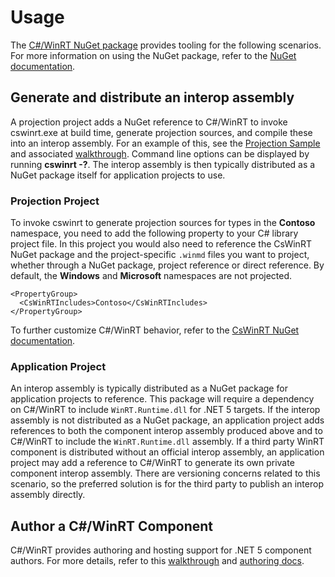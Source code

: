 # Usage

The [C#/WinRT NuGet package](https://www.nuget.org/packages/Microsoft.Windows.CsWinRT/) provides tooling for the following scenarios. For more information on using the NuGet package, refer to the [NuGet documentation](../nuget/readme.md).

## Generate and distribute an interop assembly

A projection project adds a NuGet reference to C#/WinRT to invoke cswinrt.exe at build time, generate projection sources, and compile these into an interop assembly. For an example of this, see the [Projection Sample](https://github.com/microsoft/CsWinRT/tree/master/src/Samples/Net5ProjectionSample) and associated [walkthrough](https://docs.microsoft.com/windows/uwp/csharp-winrt/net-projection-from-cppwinrt-component). Command line options can be displayed by running **cswinrt -?**.  The interop assembly is then typically distributed as a NuGet package itself for application projects to use.

### Projection Project 

To invoke cswinrt to generate projection sources for types in the **Contoso** namespace, you need to add the following property to your C# library project file. In this project you would also need to reference the CsWinRT NuGet package and the project-specific `.winmd` files you want to project, whether through a NuGet package, project reference or direct reference. By default, the **Windows** and **Microsoft** namespaces are not projected.

```  
<PropertyGroup>
  <CsWinRTIncludes>Contoso</CsWinRTIncludes>
</PropertyGroup>
```

To further customize C#/WinRT behavior, refer to the [CsWinRT NuGet documentation](../nuget/readme.md).

### Application Project

An interop assembly is typically distributed as a NuGet package for application projects to reference. This package will require a dependency on C#/WinRT to include `WinRT.Runtime.dll` for .NET 5 targets. If the interop assembly is not distributed as a NuGet package, an application project adds references to both the component interop assembly produced above and to C#/WinRT to include the `WinRT.Runtime.dll` assembly. If a third party WinRT component is distributed without an official interop assembly, an application project may add a reference to C#/WinRT to generate its own private component interop assembly.  There are versioning concerns related to this scenario, so the preferred solution is for the third party to publish an interop assembly directly.

## Author a C#/WinRT Component

C#/WinRT provides authoring and hosting support for .NET 5 component authors. For more details, refer to this [walkthrough](https://docs.microsoft.com/en-us/windows/uwp/csharp-winrt/create-windows-runtime-component-cswinrt) and [authoring docs](https://github.com/microsoft/CsWinRT/blob/master/docs/authoring.md).

